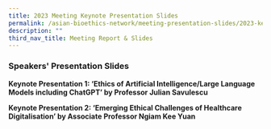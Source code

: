 ```yaml
---
title: 2023 Meeting Keynote Presentation Slides
permalink: /asian-bioethics-network/meeting-presentation-slides/2023-keynote/
description: ""
third_nav_title: Meeting Report & Slides
---
```

### **Speakers' Presentation Slides**

**Keynote Presentation 1: ‘Ethics of Artificial Intelligence/Large Language Models including ChatGPT’ by Professor Julian Savulescu** 

**Keynote Presentation 2: ‘Emerging Ethical Challenges of Healthcare Digitalisation’ by Associate Professor Ngiam Kee Yuan**